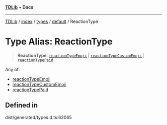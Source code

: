 [**TDLib**](../../../../../../README.md) • **Docs**

***

[TDLib](../../../../../../modules.md) / [index](../../../../../README.md) / [types](../../../README.md) / [default](../README.md) / ReactionType

# Type Alias: ReactionType

> **ReactionType**: [`reactionTypeEmoji`](reactionTypeEmoji.md) \| [`reactionTypeCustomEmoji`](reactionTypeCustomEmoji.md) \| [`reactionTypePaid`](reactionTypePaid.md)

Any of:
- [reactionTypeEmoji](reactionTypeEmoji.md)
- [reactionTypeCustomEmoji](reactionTypeCustomEmoji.md)
- [reactionTypePaid](reactionTypePaid.md)

## Defined in

dist/generated/types.d.ts:62065

